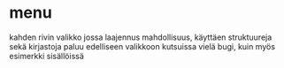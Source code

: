 # menu 
kahden rivin valikko jossa laajennus mahdollisuus, 
käyttäen struktuureja sekä kirjastoja
paluu edelliseen valikkoon kutsuissa vielä bugi, 
kuin myös esimerkki sisällöissä
